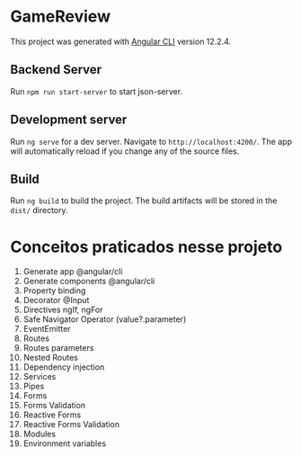 # GameReview

This project was generated with [Angular CLI](https://github.com/angular/angular-cli) version 12.2.4.

## Backend Server

Run `npm run start-server` to start json-server.

## Development server

Run `ng serve` for a dev server. Navigate to `http://localhost:4200/`. The app will automatically reload if you change any of the source files.

## Build

Run `ng build` to build the project. The build artifacts will be stored in the `dist/` directory.


# Conceitos praticados nesse projeto

1.	Generate app @angular/cli
2.	Generate components @angular/cli
3.	Property binding
4.	Decorator @Input
5.	Directives ngIf, ngFor
6.	Safe Navigator Operator (value?.parameter)
7.	EventEmitter
8.	Routes
9.	Routes parameters
10.	Nested Routes
11.	Dependency injection
12.	Services
13.	Pipes
14.	Forms
15.	Forms Validation
16.	Reactive Forms
17.	Reactive Forms Validation
18.	Modules
19.	Environment variables
